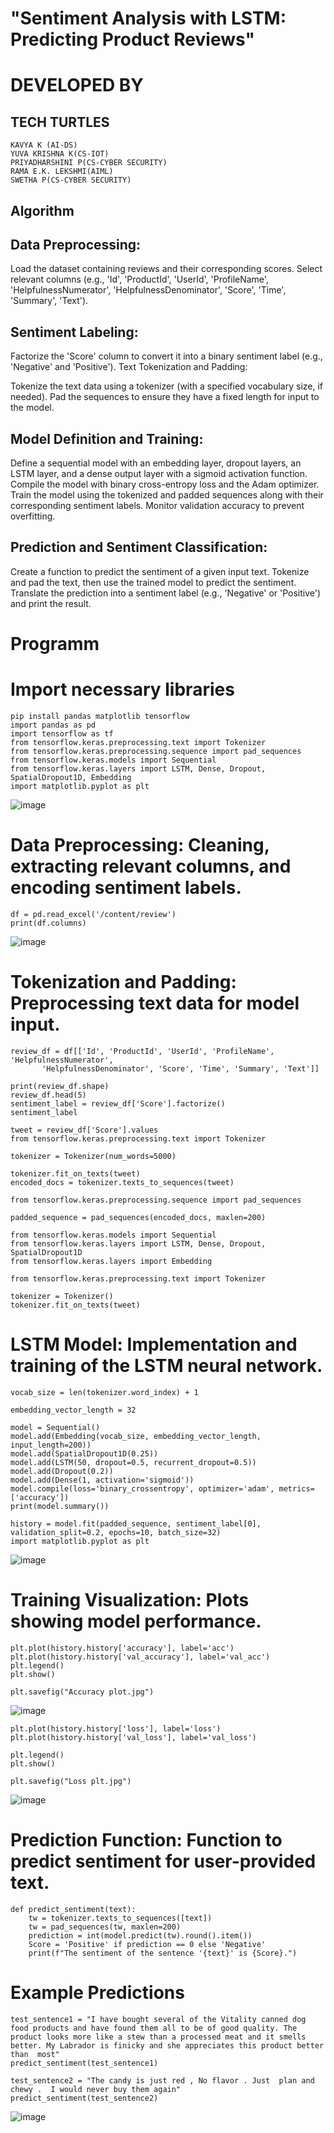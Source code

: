
# "Sentiment Analysis with LSTM: Predicting Product Reviews"
# DEVELOPED BY

## TECH TURTLES
```
KAVYA K (AI-DS)
YUVA KRISHNA K(CS-IOT)
PRIYADHARSHINI P(CS-CYBER SECURITY)
RAMA E.K. LEKSHMI(AIML)
SWETHA P(CS-CYBER SECURITY)
```
## Algorithm 
## Data Preprocessing:

Load the dataset containing reviews and their corresponding scores.
Select relevant columns (e.g., 'Id', 'ProductId', 'UserId', 'ProfileName', 'HelpfulnessNumerator', 'HelpfulnessDenominator', 'Score', 'Time', 'Summary', 'Text').
## Sentiment Labeling:

Factorize the 'Score' column to convert it into a binary sentiment label (e.g., 'Negative' and 'Positive').
Text Tokenization and Padding:

Tokenize the text data using a tokenizer (with a specified vocabulary size, if needed).
Pad the sequences to ensure they have a fixed length for input to the model.
## Model Definition and Training:

Define a sequential model with an embedding layer, dropout layers, an LSTM layer, and a dense output layer with a sigmoid activation function.
Compile the model with binary cross-entropy loss and the Adam optimizer.
Train the model using the tokenized and padded sequences along with their corresponding sentiment labels. Monitor validation accuracy to prevent overfitting.
## Prediction and Sentiment Classification:

Create a function to predict the sentiment of a given input text.
Tokenize and pad the text, then use the trained model to predict the sentiment.
Translate the prediction into a sentiment label (e.g., 'Negative' or 'Positive') and print the result.

# Programm
# Import necessary libraries
```
pip install pandas matplotlib tensorflow
import pandas as pd
import tensorflow as tf
from tensorflow.keras.preprocessing.text import Tokenizer
from tensorflow.keras.preprocessing.sequence import pad_sequences
from tensorflow.keras.models import Sequential
from tensorflow.keras.layers import LSTM, Dense, Dropout, SpatialDropout1D, Embedding
import matplotlib.pyplot as plt
```
![image](https://github.com/kavyasenthamarai/sentimental_analysis/assets/118668727/752d4d9e-b99a-46ce-a265-15f3022257cb)

# Data Preprocessing: Cleaning, extracting relevant columns, and encoding sentiment labels.
```
df = pd.read_excel('/content/review')
print(df.columns)
```
![image](https://github.com/kavyasenthamarai/sentimental_analysis/assets/118668727/0721b596-e422-4954-948e-887bbb2e4a63)

# Tokenization and Padding: Preprocessing text data for model input.
```
review_df = df[['Id', 'ProductId', 'UserId', 'ProfileName', 'HelpfulnessNumerator',
       'HelpfulnessDenominator', 'Score', 'Time', 'Summary', 'Text']]

print(review_df.shape)
review_df.head(5)
sentiment_label = review_df['Score'].factorize()
sentiment_label

tweet = review_df['Score'].values
from tensorflow.keras.preprocessing.text import Tokenizer

tokenizer = Tokenizer(num_words=5000)

tokenizer.fit_on_texts(tweet)
encoded_docs = tokenizer.texts_to_sequences(tweet)

from tensorflow.keras.preprocessing.sequence import pad_sequences

padded_sequence = pad_sequences(encoded_docs, maxlen=200)

from tensorflow.keras.models import Sequential
from tensorflow.keras.layers import LSTM, Dense, Dropout, SpatialDropout1D
from tensorflow.keras.layers import Embedding

from tensorflow.keras.preprocessing.text import Tokenizer

tokenizer = Tokenizer()
tokenizer.fit_on_texts(tweet)
```
# LSTM Model: Implementation and training of the LSTM neural network.
```
vocab_size = len(tokenizer.word_index) + 1

embedding_vector_length = 32

model = Sequential()
model.add(Embedding(vocab_size, embedding_vector_length, input_length=200))
model.add(SpatialDropout1D(0.25))
model.add(LSTM(50, dropout=0.5, recurrent_dropout=0.5))
model.add(Dropout(0.2))
model.add(Dense(1, activation='sigmoid'))
model.compile(loss='binary_crossentropy', optimizer='adam', metrics=['accuracy'])
print(model.summary())

history = model.fit(padded_sequence, sentiment_label[0], validation_split=0.2, epochs=10, batch_size=32)
import matplotlib.pyplot as plt
```
![image](https://github.com/kavyasenthamarai/sentimental_analysis/assets/118668727/ab178d05-f44f-4b64-b8ca-be3f05518da3)

# Training Visualization: Plots showing model performance.
```
plt.plot(history.history['accuracy'], label='acc')
plt.plot(history.history['val_accuracy'], label='val_acc')
plt.legend()
plt.show()

plt.savefig("Accuracy plot.jpg")
```
![image](https://github.com/kavyasenthamarai/sentimental_analysis/assets/118668727/9441b557-b940-41b3-9652-09eddb8ef90d)

```
plt.plot(history.history['loss'], label='loss')
plt.plot(history.history['val_loss'], label='val_loss')

plt.legend()
plt.show()

plt.savefig("Loss plt.jpg")
```
![image](https://github.com/kavyasenthamarai/sentimental_analysis/assets/118668727/2250a6c7-bf1b-4e2b-b5fa-5e0fd32cebf5)

# Prediction Function: Function to predict sentiment for user-provided text.
```
def predict_sentiment(text):
    tw = tokenizer.texts_to_sequences([text])
    tw = pad_sequences(tw, maxlen=200)
    prediction = int(model.predict(tw).round().item())
    Score = 'Positive' if prediction == 0 else 'Negative'
    print(f"The sentiment of the sentence '{text}' is {Score}.")
```
# Example Predictions
```
test_sentence1 = "I have bought several of the Vitality canned dog food products and have found them all to be of good quality. The product looks more like a stew than a processed meat and it smells better. My Labrador is finicky and she appreciates this product better than  most"
predict_sentiment(test_sentence1)

test_sentence2 = "The candy is just red , No flavor . Just  plan and chewy .  I would never buy them again"
predict_sentiment(test_sentence2)

```
![image](https://github.com/kavyasenthamarai/sentimental_analysis/assets/118668727/2c0bfac3-3dce-450e-b943-e05c64cdd296)
